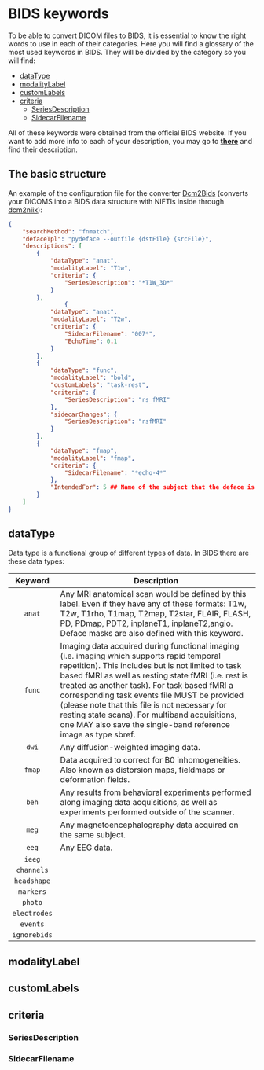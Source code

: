 # BIDS keywords <!-- omit in toc -->

To be able to convert DICOM files to BIDS, it is essential to know the right words to use in each of their categories. Here you will find a glossary of the most used keywords in BIDS. They will be divided by the category so you will find:

- [dataType](#datatype)
- [modalityLabel](#modalitylabel)
- [customLabels](#customlabels)
- [criteria](#criteria)
  - [SeriesDescription](#seriesdescription)
  - [SidecarFilename](#sidecarfilename)

All of these keywords were obtained from the official BIDS website. If you want to add more info to each of your description, you may go to [**there**](https://bids-specification.readthedocs.io/en/stable/) and find their description.

## The basic structure <!-- omit in toc -->

An example of the configuration file for the converter [Dcm2Bids](https://github.com/cbedetti/Dcm2Bids) (converts your DICOMS into a BIDS data structure with NIFTIs inside through [dcm2niix](https://github.com/rordenlab/dcm2niix)):

``` JSON
{
    "searchMethod": "fnmatch",
    "defaceTpl": "pydeface --outfile {dstFile} {srcFile}",
    "descriptions": [
        {
            "dataType": "anat",
            "modalityLabel": "T1w",
            "criteria": {
                "SeriesDescription": "*T1W_3D*"
            }
        },
                {
            "dataType": "anat",
            "modalityLabel": "T2w",
            "criteria": {
                "SidecarFilename": "007*",
                "EchoTime": 0.1
            }
        },
        {
            "dataType": "func",
            "modalityLabel": "bold",
            "customLabels": "task-rest",
            "criteria": {
                "SeriesDescription": "rs_fMRI"
            },
            "sidecarChanges": {
                "SeriesDescription": "rsfMRI"
            }
        },
        {
            "dataType": "fmap",
            "modalityLabel": "fmap",
            "criteria": {
                "SidecarFilename": "*echo-4*"
            },
            "IntendedFor": 5 ## Name of the subject that the deface is intended for
        }
    ]
}
```

## dataType

Data type is a functional group of different types of data. In BIDS there are these data types:

| Keyword    | Description
|  :---:     | -
|`anat`      | Any MRI anatomical scan would be defined by this label. Even if they have any of these formats: T1w, T2w, T1rho, T1map, T2map, T2star, FLAIR, FLASH, PD, PDmap, PDT2, inplaneT1, inplaneT2,angio. Deface masks are also defined with this keyword.
|`func`      | Imaging data acquired during functional imaging (i.e. imaging which supports rapid temporal repetition). This includes but is not limited to task based fMRI as well as resting state fMRI (i.e. rest is treated as another task). For task based fMRI a corresponding task events file MUST be provided (please note that this file is not necessary for resting state scans). For multiband acquisitions, one MAY also save the single-band reference image as type sbref.
|`dwi`       | Any diffusion-weighted imaging data.
|`fmap`      | Data acquired to correct for B0 inhomogeneities. Also known as distorsion maps, fieldmaps or deformation fields.
|`beh`       | Any results from behavioral experiments performed along imaging data acquisitions, as well as experiments performed outside of the scanner.
|`meg`       | Any magnetoencephalography data acquired on the same subject.
|`eeg`       | Any EEG data.
|`ieeg`      |
|`channels`  |
|`headshape` |
|`markers`   |
|`photo`     |
|`electrodes`|
|`events`    |
|`ignorebids`|

## modalityLabel

## customLabels

## criteria

### SeriesDescription

### SidecarFilename
